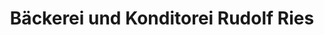 ---
title: "Bäckerei und Konditorei Rudolf Ries"
url: /mauer-bei-melk/baeckerei-und-konditorei-rudolf-ries/
shop: Bäckerei
---